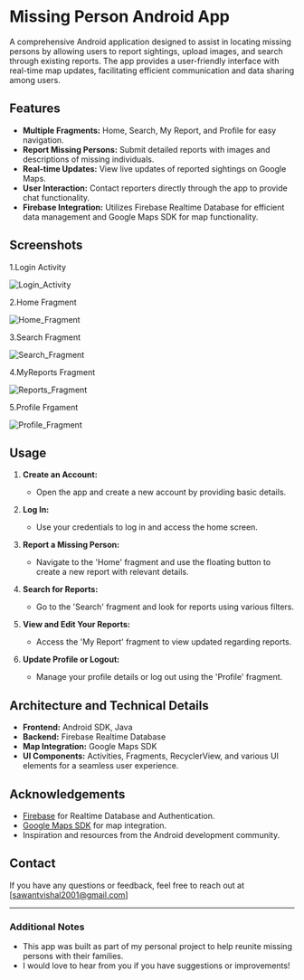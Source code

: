 # Missing Person Android App

A comprehensive Android application designed to assist in locating missing persons by allowing users to report sightings, upload images, and search through existing reports.
The app provides a user-friendly interface with real-time map updates, facilitating efficient communication and data sharing among users.

## Features

- **Multiple Fragments:** Home, Search, My Report, and Profile for easy navigation.
- **Report Missing Persons:** Submit detailed reports with images and descriptions of missing individuals.
- **Real-time Updates:** View live updates of reported sightings on Google Maps.
- **User Interaction:** Contact reporters directly through the app to provide chat functionality.
- **Firebase Integration:** Utilizes Firebase Realtime Database for efficient data management and Google Maps SDK for map functionality.

## Screenshots
1.Login Activity


![Login_Activity](https://github.com/user-attachments/assets/9d77d7ec-2f0a-4773-86b9-8c106e753d31)

2.Home Fragment


![Home_Fragment](https://github.com/user-attachments/assets/48783baa-3039-42a7-9b09-a6b9ca1571ac)

3.Search Fragment


![Search_Fragment](https://github.com/user-attachments/assets/89f4da66-a94c-4464-af15-de65031ef488)

4.MyReports Fragment


![Reports_Fragment](https://github.com/user-attachments/assets/f030b6c8-17bc-4455-a8a9-47d6f261c651)

5.Profile Frgament


![Profile_Fragment](https://github.com/user-attachments/assets/94e91bf6-64fb-4aa4-92dd-8dda9f694eb4)



## Usage

1. **Create an Account:**
   - Open the app and create a new account by providing basic details.

2. **Log In:**
   - Use your credentials to log in and access the home screen.

3. **Report a Missing Person:**
   - Navigate to the 'Home' fragment and use the floating button to create a new report with relevant details.

4. **Search for Reports:**
   - Go to the 'Search' fragment and look for reports using various filters.

5. **View and Edit Your Reports:**
   - Access the 'My Report' fragment to view updated regarding reports.

6. **Update Profile or Logout:**
   - Manage your profile details or log out using the 'Profile' fragment.

## Architecture and Technical Details

- **Frontend:** Android SDK, Java
- **Backend:** Firebase Realtime Database
- **Map Integration:** Google Maps SDK
- **UI Components:** Activities, Fragments, RecyclerView, and various UI elements for a seamless user experience.



## Acknowledgements

- [Firebase](https://firebase.google.com/) for Realtime Database and Authentication.
- [Google Maps SDK](https://developers.google.com/maps/documentation/android-sdk/overview) for map integration.
- Inspiration and resources from the Android development community.

## Contact

If you have any questions or feedback, feel free to reach out at [sawantvishal2001@gmail.com]

---

### Additional Notes

- This app was built as part of my personal project to help reunite missing persons with their families.
- I would love to hear from you if you have suggestions or improvements!
